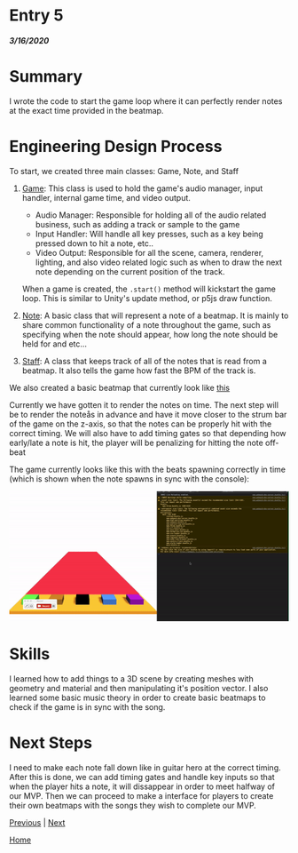 # Entry 5
##### 3/16/2020

# Summary

I wrote the code to start the game loop where it can perfectly render notes at the exact time provided in the beatmap.

# Engineering Design Process

To start, we created three main classes: Game, Note, and Staff

1. [Game](https://github.com/alexy4744/rhythm-game/blob/master/src/structures/Game.ts): This class is used to hold the game's audio manager, input handler, internal game time, and video output.
   - Audio Manager: Responsible for holding all of the audio related business, such as adding a track or sample to the game
   - Input Handler: Will handle all key presses, such as a key being pressed down to hit a note, etc..
   - Video Output: Responsible for all the scene, camera, renderer, lighting, and also video related logic such as when to draw the next note depending on the current position of the track.

   When a game is created, the `.start()` method will kickstart the game loop. This is similar to Unity's update method, or p5js draw function.

2. [Note](https://github.com/alexy4744/rhythm-game/blob/master/src/structures/Note.ts): A basic class that will represent a note of a beatmap. It is mainly to share common functionality of a note throughout the game, such as specifying when the note should appear, how long the note should be held for and etc...

3. [Staff](https://github.com/alexy4744/rhythm-game/blob/master/src/structures/Staff.ts): A class that keeps track of all of the notes that is read from a beatmap. It also tells the game how fast the BPM of the track is.

We also created a basic beatmap that currently look like [this](https://github.com/alexy4744/rhythm-game/tree/master/public/beatmaps/test)

Currently we have gotten it to render the notes on time. The next step will be to render the noteås in advance and have it move closer to the strum bar of the game on the z-axis, so that the notes can be properly hit with the correct timing. We will also have to add timing gates so that depending how early/late a note is hit, the player will be penalizing for hitting the note off-beat

The game currently looks like this with the beats spawning correctly in time (which is shown when the note spawns in sync with the console):

![](https://raw.githubusercontent.com/alexy4744/apcsa-freedom-project/master/ezgif.com-video-to-gif.gif)

# Skills

I learned how to add things to a 3D scene by creating meshes with geometry and material and then manipulating it's position vector. I also learned some basic music theory in order to create basic beatmaps to check if the game is in sync with the song.

# Next Steps

I need to make each note fall down like in guitar hero at the correct timing. After this is done, we can add timing gates and handle key inputs so that when the player hits a note, it will dissappear in order to meet halfway of our MVP. Then we can proceed to make a interface for players to create their own beatmaps with the songs they wish to complete our MVP. 

[Previous](entry04.md) | [Next](entry06.md)

[Home](../README.md)
